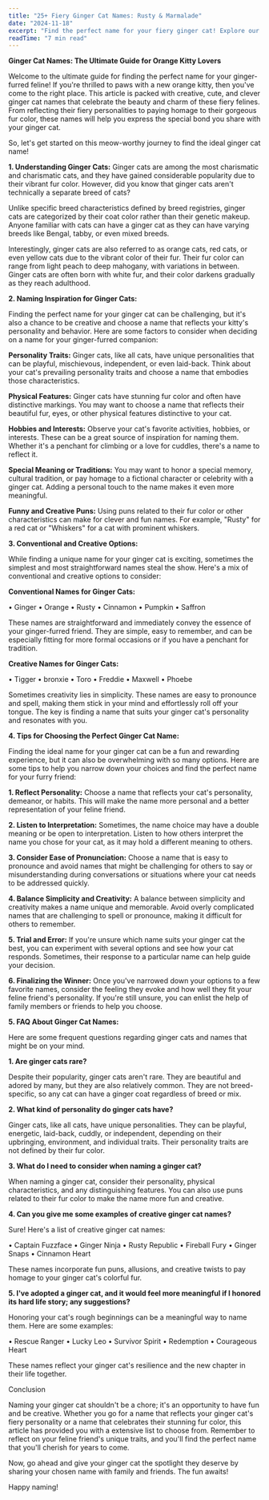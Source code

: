 ```yaml
---
title: "25+ Fiery Ginger Cat Names: Rusty & Marmalade"
date: "2024-11-18"
excerpt: "Find the perfect name for your fiery ginger cat! Explore our list of 25+ fiery and spirited ginger cat names."
readTime: "7 min read"
---
```


**Ginger Cat Names: The Ultimate Guide for Orange Kitty Lovers**

Welcome to the ultimate guide for finding the perfect name for your ginger-furred feline! If you're thrilled to paws with a new orange kitty, then you've come to the right place. This article is packed with creative, cute, and clever ginger cat names that celebrate the beauty and charm of these fiery felines. From reflecting their fiery personalities to paying homage to their gorgeous fur color, these names will help you express the special bond you share with your ginger cat.

So, let's get started on this meow-worthy journey to find the ideal ginger cat name!

**1. Understanding Ginger Cats:**
 Ginger cats are among the most charismatic and charismatic cats, and they have gained considerable popularity due to their vibrant fur color. However, did you know that ginger cats aren't technically a separate breed of cats?

Unlike specific breed characteristics defined by breed registries, ginger cats are categorized by their coat color rather than their genetic makeup. Anyone familiar with cats can have a ginger cat as they can have varying breeds like Bengal, tabby, or even mixed breeds.

Interestingly, ginger cats are also referred to as orange cats, red cats, or even yellow cats due to the vibrant color of their fur. Their fur color can range from light peach to deep mahogany, with variations in between. Ginger cats are often born with white fur, and their color darkens gradually as they reach adulthood.

**2. Naming Inspiration for Ginger Cats:**

Finding the perfect name for your ginger cat can be challenging, but it's also a chance to be creative and choose a name that reflects your kitty's personality and behavior. Here are some factors to consider when deciding on a name for your ginger-furred companion:

**Personality Traits:** Ginger cats, like all cats, have unique personalities that can be playful, mischievous, independent, or even laid-back. Think about your cat's prevailing personality traits and choose a name that embodies those characteristics.

**Physical Features:** Ginger cats have stunning fur color and often have distinctive markings. You may want to choose a name that reflects their beautiful fur, eyes, or other physical features distinctive to your cat.

**Hobbies and Interests:** Observe your cat's favorite activities, hobbies, or interests. These can be a great source of inspiration for naming them. Whether it's a penchant for climbing or a love for cuddles, there's a name to reflect it.

**Special Meaning or Traditions:** You may want to honor a special memory, cultural tradition, or pay homage to a fictional character or celebrity with a ginger cat. Adding a personal touch to the name makes it even more meaningful.

**Funny and Creative Puns:** Using puns related to their fur color or other characteristics can make for clever and fun names. For example, "Rusty" for a red cat or "Whiskers" for a cat with prominent whiskers.

**3. Conventional and Creative Options:**

While finding a unique name for your ginger cat is exciting, sometimes the simplest and most straightforward names steal the show. Here's a mix of conventional and creative options to consider:

**Conventional Names for Ginger Cats:**

• Ginger
• Orange
• Rusty
• Cinnamon
• Pumpkin
• Saffron 

These names are straightforward and immediately convey the essence of your ginger-furred friend. They are simple, easy to remember, and can be especially fitting for more formal occasions or if you have a penchant for tradition.

**Creative Names for Ginger Cats:**

• Tigger
• bronxie
• Toro
• Freddie
• Maxwell
• Phoebe

Sometimes creativity lies in simplicity. These names are easy to pronounce and spell, making them stick in your mind and effortlessly roll off your tongue. The key is finding a name that suits your ginger cat's personality and resonates with you.

**4. Tips for Choosing the Perfect Ginger Cat Name:**

Finding the ideal name for your ginger cat can be a fun and rewarding experience, but it can also be overwhelming with so many options. Here are some tips to help you narrow down your choices and find the perfect name for your furry friend:

**1. Reflect Personality:** Choose a name that reflects your cat's personality, demeanor, or habits. This will make the name more personal and a better representation of your feline friend.

**2. Listen to Interpretation:** Sometimes, the name choice may have a double meaning or be open to interpretation. Listen to how others interpret the name you chose for your cat, as it may hold a different meaning to others. 

**3. Consider Ease of Pronunciation:** Choose a name that is easy to pronounce and avoid names that might be challenging for others to say or misunderstanding during conversations or situations where your cat needs to be addressed quickly.

**4. Balance Simplicity and Creativity:** A balance between simplicity and creativity makes a name unique and memorable. Avoid overly complicated names that are challenging to spell or pronounce, making it difficult for others to remember.

**5. Trial and Error:** If you're unsure which name suits your ginger cat the best, you can experiment with several options and see how your cat responds. Sometimes, their response to a particular name can help guide your decision.

**6. Finalizing the Winner:** Once you've narrowed down your options to a few favorite names, consider the feeling they evoke and how well they fit your feline friend's personality. If you're still unsure, you can enlist the help of family members or friends to help you choose.

**5. FAQ About Ginger Cat Names:**

Here are some frequent questions regarding ginger cats and names that might be on your mind.

**1. Are ginger cats rare?**

Despite their popularity, ginger cats aren't rare. They are beautiful and adored by many, but they are also relatively common. They are not breed-specific, so any cat can have a ginger coat regardless of breed or mix.

**2. What kind of personality do ginger cats have?**

Ginger cats, like all cats, have unique personalities. They can be playful, energetic, laid-back, cuddly, or independent, depending on their upbringing, environment, and individual traits. Their personality traits are not defined by their fur color.

**3. What do I need to consider when naming a ginger cat?**

When naming a ginger cat, consider their personality, physical characteristics, and any distinguishing features. You can also use puns related to their fur color to make the name more fun and creative.

**4. Can you give me some examples of creative ginger cat names?**

Sure! Here's a list of creative ginger cat names:

• Captain Fuzzface
• Ginger Ninja
• Rusty Republic
• Fireball Fury
• Ginger Snaps
• Cinnamon Heart 

These names incorporate fun puns, allusions, and creative twists to pay homage to your ginger cat's colorful fur.

**5. I've adopted a ginger cat, and it would feel more meaningful if I honored its hard life story; any suggestions?**

Honoring your cat's rough beginnings can be a meaningful way to name them. Here are some examples:

• Rescue Ranger
• Lucky Leo
• Survivor Spirit
• Redemption
• Courageous Heart 

These names reflect your ginger cat's resilience and the new chapter in their life together. 

Conclusion

 Naming your ginger cat shouldn't be a chore; it's an opportunity to have fun and be creative. Whether you go for a name that reflects your ginger cat's fiery personality or a name that celebrates their stunning fur color, this article has provided you with a extensive list to choose from. Remember to reflect on your feline friend's unique traits, and you'll find the perfect name that you'll cherish for years to come. 

Now, go ahead and give your ginger cat the spotlight they deserve by sharing your chosen name with family and friends. The fun awaits! 

Happy naming!